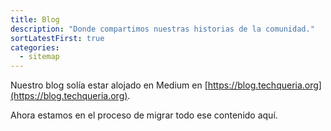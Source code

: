 ```yaml
---
title: Blog
description: "Donde compartimos nuestras historias de la comunidad."
sortLatestFirst: true
categories:
  - sitemap
---
```


Nuestro blog solía estar alojado en Medium en [https://blog.techqueria.org](https://blog.techqueria.org).

Ahora estamos en el proceso de migrar todo ese contenido aquí.
